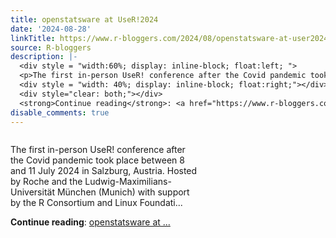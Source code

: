 ```yaml
---
title: openstatsware at UseR!2024
date: '2024-08-28'
linkTitle: https://www.r-bloggers.com/2024/08/openstatsware-at-user2024/
source: R-bloggers
description: |-
  <div style = "width:60%; display: inline-block; float:left; ">
  <p>The first in-person UseR! conference after the Covid pandemic took place between 8 and 11 July 2024 in Salzburg, Austria. Hosted by Roche and the Ludwig-Maximilians-Universität München (Munich) with support by the R Consortium and Linux Foundati...</p></div>
  <div style = "width: 40%; display: inline-block; float:right;"></div>
  <div style="clear: both;"></div>
  <strong>Continue reading</strong>: <a href="https://www.r-bloggers.com/2024/08/openstatsware-at-user2024/">openstatsware at ...
disable_comments: true
---
```

<div style = "width:60%; display: inline-block; float:left; ">
<p>The first in-person UseR! conference after the Covid pandemic took place between 8 and 11 July 2024 in Salzburg, Austria. Hosted by Roche and the Ludwig-Maximilians-Universität München (Munich) with support by the R Consortium and Linux Foundati...</p></div>
<div style = "width: 40%; display: inline-block; float:right;"></div>
<div style="clear: both;"></div>
<strong>Continue reading</strong>: <a href="https://www.r-bloggers.com/2024/08/openstatsware-at-user2024/">openstatsware at ...